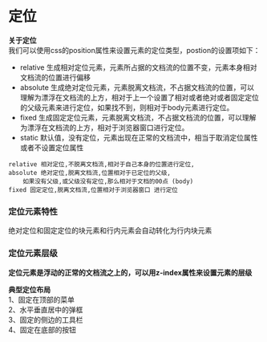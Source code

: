 # 定位

**关于定位**  
我们可以使用css的position属性来设置元素的定位类型，postion的设置项如下：

* relative 生成相对定位元素，元素所占据的文档流的位置不变，元素本身相对文档流的位置进行偏移
* absolute 生成绝对定位元素，元素脱离文档流，不占据文档流的位置，可以理解为漂浮在文档流的上方，相对于上一个设置了相对或者绝对或者固定定位的父级元素来进行定位，如果找不到，则相对于body元素进行定位。
* fixed 生成固定定位元素，元素脱离文档流，不占据文档流的位置，可以理解为漂浮在文档流的上方，相对于浏览器窗口进行定位。
* static 默认值，没有定位，元素出现在正常的文档流中，相当于取消定位属性或者不设置定位属性

```
relative 相对定位,不脱离文档流,相对于自己本身的位置进行定位,
absolute 绝对定位,脱离文档流,位置相对于已定位的父级,
    如果没有父级,或父级没有定位,那么相对于文档的00点 (body)
fixed 固定定位,脱离文档流,位置相对于浏览器窗口 进行定位
```

### **定位元素特性** 

绝对定位和固定定位的块元素和行内元素会自动转化为行内块元素

### **定位元素层级** 

**定位元素是浮动的正常的文档流之上的，可以用z-index属性来设置元素的层级**



**典型定位布局**  
1、固定在顶部的菜单  
2、水平垂直居中的弹框  
3、固定的侧边的工具栏  
4、固定在底部的按钮

